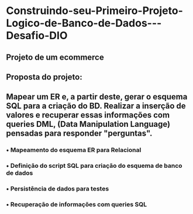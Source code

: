 # Construindo-seu-Primeiro-Projeto-Logico-de-Banco-de-Dados---Desafio-DIO

## Projeto de um ecommerce

## Proposta do projeto:

## Mapear um ER e, a partir deste, gerar o esquema SQL para a criação do BD. Realizar a inserção de valores e recuperar essas informações com queries  DML, (Data Manipulation Language) pensadas para responder "perguntas".

### • Mapeamento do esquema ER para Relacional
### • Definição do script SQL para criação do esquema de banco de dados
### • Persistência de dados para testes
### • Recuperação de informações com queries SQL

